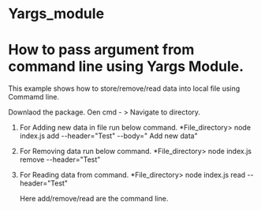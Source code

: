 # Yargs_module
# How to pass argument from command line using Yargs Module.
This example shows how to store/remove/read data into local file using Commamd line.

Downlaod the package.
Oen cmd - > Navigate to directory.

1. For Adding new data in file run below command.
   *File_directory> node index.js add --header="Test" --body=" Add new data"
    
2. For Removing data run below command.
   *File_directory> node index.js remove --header="Test"

3. For Reading data from command.
   *File_directory> node index.js read --header="Test"
    
    Here add/remove/read are the command line.
